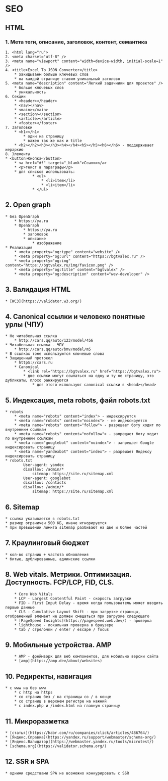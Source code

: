 # SEO

## HTML

### 1. Мета теги, описание, заголовок, контент, семантика

    1. <html lang="ru">
    2. <meta charset="utf-8" />
    3. <meta name="viewport" content="width=device-width, initial-scale=1" />
    4. <title>Excel To JSON Converter</title>
    	* закидываем больше ключевых слов
    	* на каждой странице ставим уникальный заголово
    5. <meta name="description" content="Легкий задачники для проектов" />
    	* больше ключевых слов
    	* уникальность
    6. Секции
    	* <header></header>
    	* <nav></nav>
    	* <main></main>
    	* <section></section>
    	* <article></article>
    	* <footer></footer>
    7. Заголовки
    	* <h1></h1>
    		* один на страницу
    		* важен так же как и title
    	* <h2></h2><h3></h3><h4></h4><h5></h5><h6></h6> - поддерживает иерархию
    8. Элементы
    * <button>Кнопка</button>
    	* <a href="#!" target="_blank">Ссылки</a>
    	* <p>текст в параграфы</p>
    	* для списков использовать:
    			* <ul>
    				* <li>item</li>
    				* <li>item</li>
    			* </ul>

## 2. Open graph

    * без OpenGraph
    	* https://ya.ru
    	* OpenGraph
    		* https://ya.ru
    		* заголовок
    		* описание
    			* изображение
    * Реализация
    	* <meta property="og:type" content="website" />
    	* <meta property="og:url" content="https://bgtvalex.ru" />
    	* <meta property="og:img" content="https://bgtvalex.ru/img/favicon.png" />
    	* <meta property="og:title" content="bgtvalex" />
    	* <meta property="og:description" content="wev-developer" />

## 3. Валидация HTML

    * [WC3](https://validator.w3.org/)

## 4. Canonical ссылки и человеко понятные урлы (ЧПУ)

    * Не читабельная ссылка
    	* http://cars.qq/auto/123/model/456
    * Читабельная ссылка - ЧПУ
    	* http://cars.qq/auto/bmv/model/m5
    * В ссылках тоже используются ключевые слова
    * Защищенный протокол
    	* httpS://cars.ru
    	* Canonical
    		* <link rel="https://bgtvalex.ru" href="https://bgtvalex.ru">
    		* две ссылки могут ссылаться на одну и ту же страницу, это дубликаты, плохо ранжируются
    			* для этого используют canonical ссылки в <head></head>

## 5. Индексация, meta robots, файл robots.txt

    * robots
    	* <meta name="robots" content="index"> - индексируется
    	* <meta name="robots" content="noindex"> - не индексируется
    	* <meta name="robots" content="follow"> - разрешает боту ходит по внутренним ссылкам
    	* <meta name="robots" content="nofollow"> - запрещает боту ходит по внутренним ссылкам
    	* <meta name="googlebot" content="noindex"> - запрещает Google индексировать страницу
    	* <meta name="yandexbot" content="index"> - разрешает Яндексу индексировать страницу
    * robots.txt
    		User-agent: yandex
    		disallow: /admin/*
    			sitemap: https://site.ru/sitemap.xml
    		User-agent: googlebot
    		disallow: /contacts
    		disallow: /admin/*
    			sitemap: https://site.ru/sitemap.xml

## 6. Sitemap

    * ссылка указывается в robots.txt
    * размер ограничен 500 КБ, иначе игнорируется
    * при превышении лимита sitemap разбивают на две и более частей

## 7. Краулинговый бюджет

    * кол-во страниц + частота обновления
    * битые, дублированные, админские ссылки

## 8. Web vitals. Метрики. Оптимизация. Доступность. FCP/LCP, FID, CLS.

    	* Core Web Vitals
    	* LCP - Largest Contentful Paint - скорость загрузки
    	* FID - First Input Delay - время когда пользователь может вводить первые данные
    	* CLS - Cumulative Layout Shift - при загрузке страницы, отображенный элемент не должен смещаться при загрузке следующего
    	* [PageSpeed Insights](https://pagespeed.web.dev/) - проверка
    	* lighthouse - локальная проверка в браузере
    	* tab / стрелочки / enter / escape / focus

## 9. Мобильные устройства. AMP

    	* AMP - фреймворк для веб компонентов, для мобильно версии сайта
    	* [amp](https://amp.dev/about/websites)

## 10. Редиректы, навигация

    * с www на без www
    	* с http на https
    	* со страниц без / на страницы со / в конце
    	* со страниц в верхнем регистре на нажний
    	* с index.php и /index.html на главную страницу

## 11. Микроразметка

    * [статья](https://habr.com/ru/companies/click/articles/486764/)
    * [Яндекс.Справка](https://yandex.ru/support/webmaster/schema-org/)
    * [Яндекс.Валидатор](https://webmaster.yandex.ru/tools/microtest/)
    * [schema.org](https://validator.schema.org/)

## 12. SSR и SPA

	* одними средствами SPA не возможно конкурировать с SSR
